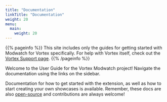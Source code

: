 ```yaml
---
title: "Documentation"
linkTitle: "Documentation"
weight: 20
menu:
  main:
    weight: 20
---
```


{{% pageinfo %}}
This site includes only the guides for getting started with Modwatch for Vortex specifically. For help with Vortex itself, check out the [Vortex Support page](https://www.nexusmods.com/about/vortex/).
{{% /pageinfo %}}

Welcome to the User Guide for the Vortex Modwatch project! Navigate the documentation using the links on the sidebar.

Documentation for how to get started with the extension, as well as how to start creating your own showcases is available. Remember, these docs are also [open-source](https://github.com/agc93/vortex-modwatch) and contributions are always welcome!